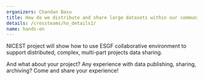 ```yaml
---
organizers: Chandan Basu
title: How do we distribute and share large datasets within our community and beyond?
details: /crossteams/ho_details1/
name: hands-on
---
```


NICEST project will show how to use ESGF collaborative environment to support distributed, complex, multi-part projects data sharing.

And what about your project? Any experience with data publishing, sharing, archiving? Come and share your experience!
